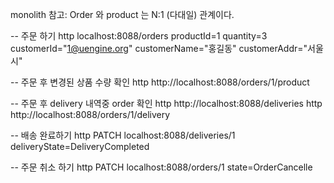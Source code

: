 monolith
참고:
Order 와 product 는 N:1 (다대일) 관계이다.

-- 주문 하기
http localhost:8088/orders productId=1 quantity=3 customerId="1@uengine.org" customerName="홍길동" customerAddr="서울시"

-- 주문 후 변경된 상품 수량 확인
http http://localhost:8088/orders/1/product

-- 주문 후 delivery 내역중 order 확인
http http://localhost:8088/deliveries
http http://localhost:8088/orders/1/delivery

-- 배송 완료하기
http PATCH localhost:8088/deliveries/1 deliveryState=DeliveryCompleted

-- 주문 취소 하기 http PATCH localhost:8088/orders/1 state=OrderCancelle
